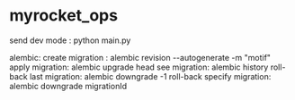 # myrocket_ops

send dev mode :
    python main.py

alembic:
    create migration : 
        alembic revision --autogenerate -m "motif"
    apply migration:
        alembic upgrade head
    see migration:
        alembic history
    roll-back last migration:
        alembic downgrade -1
    roll-back specify migration:
        alembic downgrade migrationId